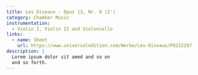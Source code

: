 ```yaml
---
title: Les Oiseaux - Opus 13, Nr. 8 (2')
category: Chamber Music
instrumentation:
  - Violin I, Violin II and Violoncello
links:
  - name: Sheet
    url: https://www.universaledition.com/Werke/Les-Oiseaux/P0212297
description: |
  Lorem ipsum dolor sit amed and so on
  and so forth.
---
```

